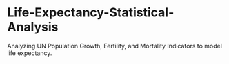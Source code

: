 # Life-Expectancy-Statistical-Analysis
Analyzing UN Population Growth, Fertility, and Mortality Indicators to model life expectancy.
